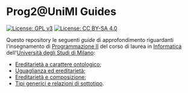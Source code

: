 # Prog2@UniMI Guides

[![License: GPL v3](https://img.shields.io/badge/License-GPL%20v3-blue.svg)](http://www.gnu.org/licenses/gpl-3.0)
[![License: CC BY-SA 4.0](https://img.shields.io/badge/License-CC%20BY--SA%204.0-blue.svg)](http://creativecommons.org/licenses/by-sa/4.0/)

Questo repository le seguenti *guide* di approfondimento riguardanti l'insegnamento di [Programmazione II](https://prog2.di.unimi.it/) del corso di laurea in [Informatica](https://informatica.cdl.unimi.it/it) dell'[Università degli Studi di Milano](http://www.unimi.it/):

* [Ereditarietà a carattere ontologico](https://prog2-unimi.github.io/guides/OntologyAndInheritance.html);
* [Uguaglianza ed ereditarietà](https://prog2-unimi.github.io/guides/EqualityAndInheritance.html);
* [Ereditarietà e composizione](https://prog2-unimi.github.io/guides/CompositionAndInheritance.html);
* [Tipi generici e relazioni di sottotipo](https://prog2-unimi.github.io/guides/GenericsAndSubtyping.html).
